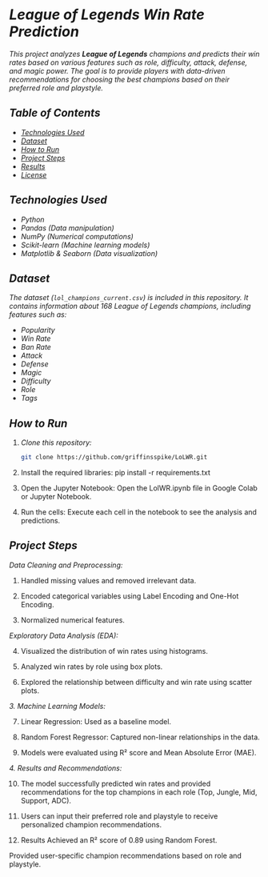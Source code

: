 # *League of Legends Win Rate Prediction*

*This project analyzes **League of Legends** champions and predicts their win rates based on various features such as role, difficulty, attack, defense, and magic power. The goal is to provide players with data-driven recommendations for choosing the best champions based on their preferred role and playstyle.*

## *Table of Contents*
- *[Technologies Used](#technologies-used)*
- *[Dataset](#dataset)*
- *[How to Run](#how-to-run)*
- *[Project Steps](#project-steps)*
- *[Results](#results)*
- *[License](#license)*

## *Technologies Used*
- *Python*
- *Pandas (Data manipulation)*
- *NumPy (Numerical computations)*
- *Scikit-learn (Machine learning models)*
- *Matplotlib & Seaborn (Data visualization)*

## *Dataset*
*The dataset (`lol_champions_current.csv`) is included in this repository. It contains information about 168 League of Legends champions, including features such as:*
- *Popularity*
- *Win Rate*
- *Ban Rate*
- *Attack*
- *Defense*
- *Magic*
- *Difficulty*
- *Role*
- *Tags*

## *How to Run*
1. *Clone this repository:*
   ```bash
   git clone https://github.com/griffinsspike/LoLWR.git

2. Install the required libraries: pip install -r requirements.txt

3. Open the Jupyter Notebook: Open the LolWR.ipynb file in Google Colab or Jupyter Notebook.

4. Run the cells: Execute each cell in the notebook to see the analysis and predictions.

## *Project Steps*
*Data Cleaning and Preprocessing:*

1. Handled missing values and removed irrelevant data.

2. Encoded categorical variables using Label Encoding and One-Hot Encoding.

3. Normalized numerical features.

*Exploratory Data Analysis (EDA):*

 4. Visualized the distribution of win rates using histograms.

 5. Analyzed win rates by role using box plots.

 6. Explored the relationship between difficulty and win rate using scatter plots.

*3. Machine Learning Models:*

 7. Linear Regression: Used as a baseline model.

 8. Random Forest Regressor: Captured non-linear relationships in the data.

 9. Models were evaluated using R² score and Mean Absolute Error (MAE).

*4. Results and Recommendations:*

 10. The model successfully predicted win rates and provided recommendations for the top champions in each role (Top, Jungle, Mid, Support, ADC).
   
 11. Users can input their preferred role and playstyle to receive personalized champion recommendations.
   
 12. Results
   Achieved an R² score of 0.89 using Random Forest.

Provided user-specific champion recommendations based on role and playstyle.
